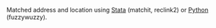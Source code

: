 Matched address and location using [Stata](https://github.com/JingwenSHI-Novae/Coding-Samples/blob/main/Fuzzy-Matching/stata_match.do) (matchit, reclink2) or [Python](https://github.com/JingwenSHI-Novae/Coding-Samples/blob/main/Fuzzy-Matching/address_fuzzymatch.py) (fuzzywuzzy).
